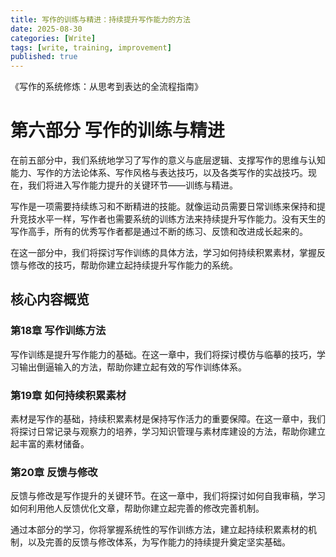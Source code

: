 ```yaml
---
title: 写作的训练与精进：持续提升写作能力的方法
date: 2025-08-30
categories: [Write]
tags: [write, training, improvement]
published: true
---
```


《写作的系统修炼：从思考到表达的全流程指南》

# 第六部分 写作的训练与精进

在前五部分中，我们系统地学习了写作的意义与底层逻辑、支撑写作的思维与认知能力、写作的方法论体系、写作风格与表达技巧，以及各类写作的实战技巧。现在，我们将进入写作能力提升的关键环节——训练与精进。

写作是一项需要持续练习和不断精进的技能。就像运动员需要日常训练来保持和提升竞技水平一样，写作者也需要系统的训练方法来持续提升写作能力。没有天生的写作高手，所有的优秀写作者都是通过不断的练习、反馈和改进成长起来的。

在这一部分中，我们将探讨写作训练的具体方法，学习如何持续积累素材，掌握反馈与修改的技巧，帮助你建立起持续提升写作能力的系统。

## 核心内容概览

### 第18章 写作训练方法

写作训练是提升写作能力的基础。在这一章中，我们将探讨模仿与临摹的技巧，学习输出倒逼输入的方法，帮助你建立起有效的写作训练体系。

### 第19章 如何持续积累素材

素材是写作的基础，持续积累素材是保持写作活力的重要保障。在这一章中，我们将探讨日常记录与观察力的培养，学习知识管理与素材库建设的方法，帮助你建立起丰富的素材储备。

### 第20章 反馈与修改

反馈与修改是写作提升的关键环节。在这一章中，我们将探讨如何自我审稿，学习如何利用他人反馈优化文章，帮助你建立起完善的修改完善机制。

通过本部分的学习，你将掌握系统性的写作训练方法，建立起持续积累素材的机制，以及完善的反馈与修改体系，为写作能力的持续提升奠定坚实基础。
